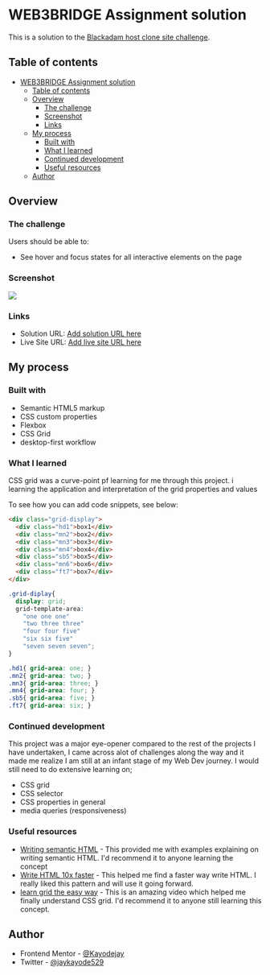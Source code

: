# WEB3BRIDGE Assignment solution

This is a solution to the [ Blackadam host clone site challenge](https://blackadam-host.netlify.app).

## Table of contents

- [WEB3BRIDGE Assignment solution](#web3bridge-assignment-solution)
  - [Table of contents](#table-of-contents)
  - [Overview](#overview)
    - [The challenge](#the-challenge)
    - [Screenshot](#screenshot)
    - [Links](#links)
  - [My process](#my-process)
    - [Built with](#built-with)
    - [What I learned](#what-i-learned)
    - [Continued development](#continued-development)
    - [Useful resources](#useful-resources)
  - [Author](#author)


## Overview

### The challenge

Users should be able to:

- See hover and focus states for all interactive elements on the page

### Screenshot

![](./screenshot.jpg)


### Links

- Solution URL: [Add solution URL here](https://your-solution-url.com)
- Live Site URL: [Add live site URL here](https://your-live-site-url.com)

## My process

### Built with

- Semantic HTML5 markup
- CSS custom properties
- Flexbox
- CSS Grid
- desktop-first workflow


### What I learned

CSS grid was a curve-point pf learning for me through this project. i learning the application and interpretation of the grid properties and values

To see how you can add code snippets, see below:

```html
<div class="grid-display">
  <div class="hd1">box1</div>
  <div class="mn2">box2</div> 
  <div class="mn3">box3</div>
  <div class="mn4">box4</div>
  <div class="sb5">box5</div>
  <div class="mn6">box6</div>
  <div class="ft7">box7</div>
</div>
```
```css
.grid-diplay{
  display: grid;
  grid-template-area:
    "one one one"
    "two three three"
    "four four five"
    "six six five"
    "seven seven seven";
}

.hd1{ grid-area: one; }
.mn2{ grid-area: two; }
.mn3{ grid-area: three; }
.mn4{ grid-area: four; }
.sb5{ grid-area: five; }
.ft7{ grid-area: six; }

``` 

### Continued development

This project was a major eye-opener compared to the rest of the projects I have undertaken, I came across alot of challenges along the way and it made me realize I am still at an infant stage of my Web Dev journey. I would still need to do extensive learning on;

- CSS grid
- CSS selector
- CSS properties in general
- media queries (responsiveness)


### Useful resources

- [Writing semantic HTML](https://www.youtube.com/watch?v=HJ0-fUJ-2F0&t=165s&pp=ygUVd3JpdGluZyBzZW1hbnRpYyBodG1s) - This provided me with examples explaining on writing semantic HTML. I'd recommend it to anyone learning the concept
- [Write HTML 10x faster](https://www.youtube.com/watch?v=EhRPdUv1ZrA&list=LL&index=1) - This helped me find a faster way write HTML. I really liked this pattern and will use it going forward.
- [learn grid the easy way](https://www.youtube.com/watch?v=rg7Fvvl3taU) - This is an amazing video which helped me finally understand CSS grid. I'd recommend it to anyone still learning this concept.


## Author

- Frontend Mentor - [@Kayodejay](https://www.frontendmentor.io/profile/Kayodejay)
- Twitter - [@jaykayode529](https://www.twitter.com/jaykayode529)


